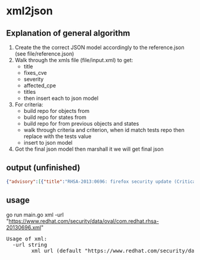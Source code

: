 # xml2json

## Explanation of general algorithm

1. Create the the correct JSON model accordingly to the reference.json (see file/reference.json)
2. Walk through the xmls file (file/input.xml) to get:
    - title
    - fixes_cve
    - severity
    - affected_cpe
    - titles 
    - then insert each to json model
3. For criteria:
    - build repo for objects from <objects>
    - build repo for states from <states>
    - build repo for <tests> from previous objects and states
    - walk through criteria and criterion, when id match tests repo then replace with the tests value
    - insert to json model
4. Got the final json model then marshall it we will get final json

## output (unfinished)
```json
{"advisory":[{"title":"RHSA-2013:0696: firefox security update (Critical)","fixes_cve":["CVE-2013-0788","CVE-2013-0793","CVE-2013-0795","CVE-2013-0796","CVE-2013-0800"],"severity":"Critical","affected_cpe":["cpe:/o:redhat:enterprise_linux:5","cpe:/o:redhat:enterprise_linux:6","cpe:/o:redhat:enterprise_linux:5::client","cpe:/o:redhat:enterprise_linux:5::client_workstation","cpe:/o:redhat:enterprise_linux:5::server","cpe:/o:redhat:enterprise_linux:6::workstation","cpe:/o:redhat:enterprise_linux:6::computenode","cpe:/o:redhat:enterprise_linux:6::client","cpe:/o:redhat:enterprise_linux:6::server"],"criteria":[]},{"title":"..."}]}
```

## usage
go run main.go xml -url "https://www.redhat.com/security/data/oval/com.redhat.rhsa-20130696.xml"

<pre>
Usage of xml:
  -url string
        xml url (default "https://www.redhat.com/security/data/oval/com.redhat.rhsa-20130696.xml")
</pre>